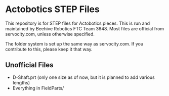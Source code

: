 # Actobotics STEP Files
This repository is for STEP files for Actobotics pieces. This is run and maintained by Beehive Robotics FTC Team 3648.
Most files are official from servocity.com, unless otherwise specified.

The folder system is set up the same way as servocity.com. If you contribute to this, please keep it that way.

## Unofficial Files
- D-Shaft.prt (only one size as of now, but it is planned to add various lengths)
- Everything in FieldParts/ 
